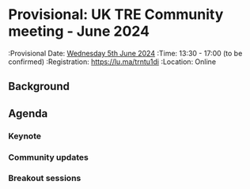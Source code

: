 # Provisional: UK TRE Community meeting - June 2024

:Provisional Date: [Wednesday 5th June 2024](https://arewemeetingyet.com/London/2024-06-05/13:30/UK%20TRE%20Community%20meeting)
:Time: 13:30 - 17:00 (to be confirmed)
:Registration: https://lu.ma/trntu1di
:Location: Online

## Background

## Agenda

### Keynote

### Community updates

### Breakout sessions

